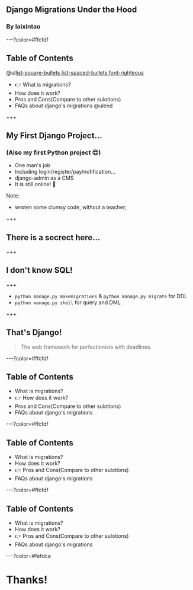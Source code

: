 ## Django Migrations Under the Hood

### By laixintao



---?color=#ffcfdf

## Table of Contents

@ul[list-square-bullets list-spaced-bullets font-righteous](false)
- 👉 What is migrations?
- How does it work?
- Pros and Cons(Compare to other sulotions)
- FAQs about django's migrations
@ulend

+++

## My First Django Project...
### (Also my first Python project 😌)

- One man's job
- Including login/register/pay/notification...
- django-admin as a CMS
- It is still online! 🎉

Note:
- wroten some clumsy code, without a teacher;

+++

## There is a secrect here...

+++

## I don't know SQL!

+++

- `python manage.py makemigrations` & `python manage.py migrate` for DDL
- `python manage.py shell` for query and DML

+++

## That's Django!

> The web framework for perfectionists with deadlines.




---?color=#ffcfdf

## Table of Contents

- What is migrations?
- 👉 How does it work?
- Pros and Cons(Compare to other sulotions)
- FAQs about django's migrations



---?color=#ffcfdf

## Table of Contents

- What is migrations?
- How does it work?
- 👉 Pros and Cons(Compare to other sulotions)
- FAQs about django's migrations

---?color=#ffcfdf

## Table of Contents

- What is migrations?
- How does it work?
- 👉 Pros and Cons(Compare to other sulotions)
- FAQs about django's migrations

---?color=#fefdca

# Thanks!
